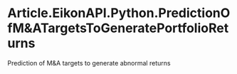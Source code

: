 # Article.EikonAPI.Python.PredictionOfM&ATargetsToGeneratePortfolioReturns
Prediction of M&amp;A targets to generate abnormal returns
